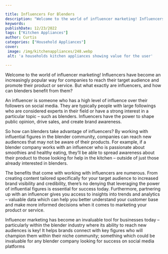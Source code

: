 ```yaml
---

title: Influencers For Blenders
description: "Welcome to the world of influencer marketing! Influencers have become an increasingly popular way for companies to reach their tar...take a moment to check it out "
keywords: 
publishDate: 12/23/2022
tags: ["Kitchen Appliances"]
author: Curtis
categories: ["Household Appliances"]
cover: 
 image: /img/kitchenappliances/248.webp
 alt: 'a households kitchen appliances showing value for the user'

---
```


Welcome to the world of influencer marketing! Influencers have become an increasingly popular way for companies to reach their target audience and promote their product or service. But what exactly are influencers, and how can blenders benefit from them?

An influencer is someone who has a high level of influence over their followers on social media. They are typically people with large followings who are considered experts in their field or have a strong interest in a particular topic – such as blenders. Influencers have the power to shape public opinion, drive sales, and create brand awareness. 

So how can blenders take advantage of influencers? By working with influential figures in the blender community, companies can reach new audiences that may not be aware of their products. For example, if a blender company works with an influencer who is passionate about smoothies and healthy eating, they’ll be able to spread awareness about their product to those looking for help in the kitchen – outside of just those already interested in blenders. 

The benefits that come with working with influencers are numerous. From creating content tailored specifically for your target audience to increased brand visibility and credibility, there’s no denying that leveraging the power of influential figures is essential for success today. Furthermore, partnering up with an influencer gives you access to insights into trends and analytics – valuable data which can help you better understand your customer base and make more informed decisions when it comes to marketing your product or service. 

Influencer marketing has become an invaluable tool for businesses today – particularly within the blender industry where its ability to reach new audiences is key! It helps brands connect with key figures who will champion them within their niche community; something which could be invaluable for any blender company looking for success on social media platforms
